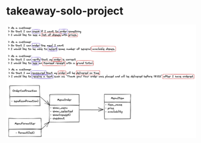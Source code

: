 # takeaway-solo-project

![Takeaway solo project design flowchart](https://raw.githubusercontent.com/bwilton93/takeaway-solo-project/main/images/class-system-design.png "Takeaway design flow chart")
